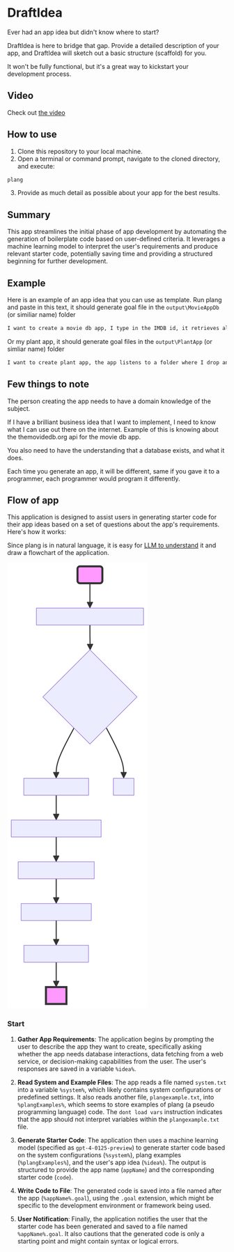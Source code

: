 # DraftIdea
Ever had an app idea but didn't know where to start? 

DraftIdea is here to bridge that gap. Provide a detailed description of your app, and DraftIdea will sketch out a basic structure (scaffold) for you. 

It won't be fully functional, but it's a great way to kickstart your development process.
## Video
Check out [the video](https://www.youtube.com/watch?v=6JFJWS6rpMQ)
## How to use
1. Clone this repository to your local machine.
2. Open a terminal or command prompt, navigate to the cloned directory, and execute:
```bash
plang
```
3.  Provide as much detail as possible about your app for the best results.

## Summary
This app streamlines the initial phase of app development by automating the generation of boilerplate code based on user-defined criteria. It leverages a machine learning model to interpret the user's requirements and produce relevant starter code, potentially saving time and providing a structured beginning for further development.

## Example

Here is an example of an app idea that you can use as template. Run plang and paste in this text, it should generate goal file in the `output\MovieAppDb` (or similiar name) folder

```txt
I want to create a movie db app, I type in the IMDB id, it retrieves all the information using themovidedb.org api, it should save a poster image of the movie into a folder, it should save movie information into database. I should be able to search for a movie by name in my db and display the data about the movie, see list of all my movies, archive a movie. On start of the application, ask the user what he would like to do. After each goal that is called, ask the user again what he would like to do
```

Or my plant app, it should generate goal files in the `output\PlantApp` (or simliar name) folder

```txt
I want to create plant app, the app listens to a folder where I drop an image of a plant, it is then analyzed, the name and properties of it are retrieved using gpt, it should also contain helpfull information to make the plant grow at optimal pace, that is written to db, I can then list out all my plants and then go into details about it. I should also be able to archive a plant. On start of the application, ask the user what he would like to do. After each goal that is called, ask the user again what he would like to do
```

## Few things to note

The person creating the app needs to have a domain knowledge of the subject. 

If I have a brilliant business idea that I want to implement, I need to know what I can use out there on the internet. Example of this is knowing about the themovidedb.org api for the movie db app. 

You also need to have the understanding that a database exists, and what it does.

Each time you generate an app, it will be different, same if you gave it to a programmer, each programmer would program it differently.

## Flow of app

This application is designed to assist users in generating starter code for their app ideas based on a set of questions about the app's requirements. Here's how it works:

Since plang is in natural language, it is easy for [LLM to understand](https://chat.openai.com/share/7065371a-42eb-4041-87a2-3c911df3ffcf) it and draw a flowchart of the application.

![Flowchart](flowchart.svg)


### Start
1. **Gather App Requirements**: The application begins by prompting the user to describe the app they want to create, specifically asking whether the app needs database interactions, data fetching from a web service, or decision-making capabilities from the user. The user's responses are saved in a variable `%idea%`.

2. **Read System and Example Files**: The app reads a file named `system.txt` into a variable `%system%`, which likely contains system configurations or predefined settings. It also reads another file, `plangexample.txt`, into `%plangExamples%`, which seems to store examples of plang (a pseudo programming language) code. The `dont load vars` instruction indicates that the app should not interpret variables within the `plangexample.txt` file.

3. **Generate Starter Code**: The application then uses a machine learning model (specified as `gpt-4-0125-preview`) to generate starter code based on the system configurations (`%system%`), plang examples (`%plangExamples%`), and the user's app idea (`%idea%`). The output is structured to provide the app name (`appName`) and the corresponding starter code (`code`).

4. **Write Code to File**: The generated code is saved into a file named after the app (`%appName%.goal`), using the `.goal` extension, which might be specific to the development environment or framework being used.

5. **User Notification**: Finally, the application notifies the user that the starter code has been generated and saved to a file named `%appName%.goal`. It also cautions that the generated code is only a starting point and might contain syntax or logical errors.

